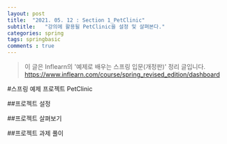 ```yaml
---
layout: post
title:  "2021. 05. 12 : Section 1_PetClinic"
subtitle:   "강의에 활용될 PetClinic을 설정 및 살펴본다."
categories: spring
tags: springbasic
comments : true
---
```

>이 글은 Inflearn의 '예제로 배우는 스프링 입문(개정판)' 정리 글입니다.
>https://www.inflearn.com/course/spring_revised_edition/dashboard

#스프링 예제 프로젝트 PetClinic

##프로젝트 설정

##프로젝트 살펴보기

##프로젝트 과제 풀이
